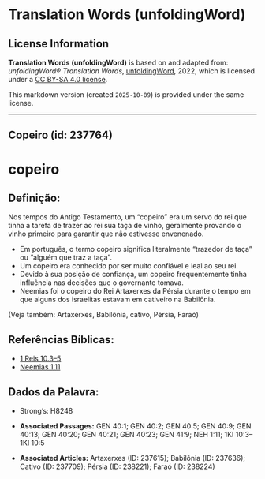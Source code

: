 # Translation Words (unfoldingWord)

## License Information

**Translation Words (unfoldingWord)** is based on and adapted from: _unfoldingWord® Translation Words_, [unfoldingWord](https://unfoldingword.org/utw), 2022, which is licensed under a [CC BY-SA 4.0 license](https://creativecommons.org/licenses/by-sa/4.0/legalcode.en).

This markdown version (created `2025-10-09`) is provided under the same license.



--------------------------------

## Copeiro (id: 237764)

copeiro
=======

Definição:
----------

Nos tempos do Antigo Testamento, um “copeiro” era um servo do rei que tinha a tarefa de trazer ao rei sua taça de vinho, geralmente provando o vinho primeiro para garantir que não estivesse envenenado.

* Em português, o termo copeiro significa literalmente “trazedor de taça” ou “alguém que traz a taça”.
* Um copeiro era conhecido por ser muito confiável e leal ao seu rei.
* Devido à sua posição de confiança, um copeiro frequentemente tinha influência nas decisões que o governante tomava.
* Neemias foi o copeiro do Rei Artaxerxes da Pérsia durante o tempo em que alguns dos israelitas estavam em cativeiro na Babilônia.

(Veja também: Artaxerxes, Babilônia, cativo, Pérsia, Faraó)

Referências Bíblicas:
---------------------

* [1 Reis 10\.3–5](https://ref.ly/1Kgs10:3-1Kgs10:5)
* [Neemias 1\.11](https://ref.ly/Neh1:11)

Dados da Palavra:
-----------------

* Strong’s: H8248

* **Associated Passages:** GEN 40:1; GEN 40:2; GEN 40:5; GEN 40:9; GEN 40:13; GEN 40:20; GEN 40:21; GEN 40:23; GEN 41:9; NEH 1:11; 1KI 10:3–1KI 10:5
* **Associated Articles:** Artaxerxes (ID: 237615); Babilônia (ID: 237636); Cativo (ID: 237709); Pérsia (ID: 238221); Faraó (ID: 238224)

